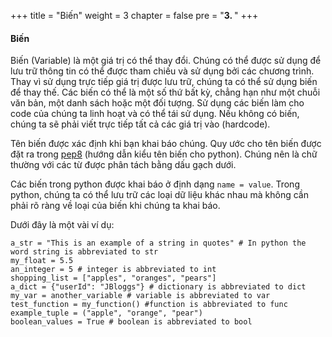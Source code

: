 +++
title = "Biến"
weight = 3
chapter = false
pre = "<b>3. </b>"
+++
#### Biến

Biến (Variable) là một giá trị có thể thay đổi. Chúng có thể được sử dụng để lưu trữ thông tin có thể được tham chiếu và sử dụng bởi các chương trình. Thay vì sử dụng trực tiếp giá trị được lưu trữ, chúng ta có thể sử dụng biến để thay thế. Các biến có thể là một số thứ bất kỳ, chẳng hạn như một chuỗi văn bản, một danh sách hoặc một đối tượng. Sử dụng các biến làm cho code của chúng ta linh hoạt và có thể tái sử dụng. Nếu không có biến, chúng ta sẽ phải viết trực tiếp tất cả các giá trị vào (hardcode).

Tên biến được xác định khi bạn khai báo chúng. Quy ước cho tên biến được đặt ra trong [pep8](https://www.python.org/dev/peps/pep-0008/#function-and-variable-names) (hướng dẫn kiểu tên biến cho python). Chúng nên là chữ thường với các từ được phân tách bằng dấu gạch dưới.

Các biến trong python được khai báo ở định dạng ```name = value```. Trong python, chúng ta có thể lưu trữ các loại dữ liệu khác nhau mà không cần phải rõ ràng về loại của biến khi chúng ta khai báo.

Dưới đây là một vài ví dụ:

```
a_str = "This is an example of a string in quotes" # In python the word string is abbreviated to str
my_float = 5.5
an_integer = 5 # integer is abbreviated to int
shopping_list = ["apples", "oranges", "pears"]
a_dict = {"userId": "JBloggs"} # dictionary is abbreviated to dict
my_var = another_variable # variable is abbreviated to var
test_function = my_function() #function is abbreviated to func
example_tuple = ("apple", "orange", "pear")
boolean_values = True # boolean is abbreviated to bool
```